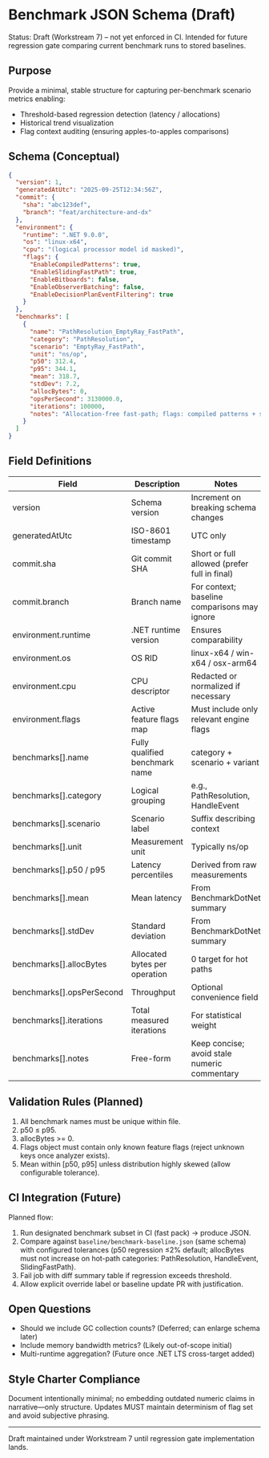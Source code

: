 # Benchmark JSON Schema (Draft)

Status: Draft (Workstream 7) – not yet enforced in CI. Intended for future regression gate comparing current benchmark runs to stored baselines.

## Purpose

Provide a minimal, stable structure for capturing per-benchmark scenario metrics enabling:

- Threshold-based regression detection (latency / allocations)
- Historical trend visualization
- Flag context auditing (ensuring apples-to-apples comparisons)

## Schema (Conceptual)

```json
{
  "version": 1,
  "generatedAtUtc": "2025-09-25T12:34:56Z",
  "commit": {
    "sha": "abc123def",
    "branch": "feat/architecture-and-dx"
  },
  "environment": {
    "runtime": ".NET 9.0.0",
    "os": "linux-x64",
    "cpu": "(logical processor model id masked)",
    "flags": {
      "EnableCompiledPatterns": true,
      "EnableSlidingFastPath": true,
      "EnableBitboards": false,
      "EnableObserverBatching": false,
      "EnableDecisionPlanEventFiltering": true
    }
  },
  "benchmarks": [
    {
      "name": "PathResolution_EmptyRay_FastPath",
      "category": "PathResolution",
      "scenario": "EmptyRay_FastPath",
      "unit": "ns/op",
      "p50": 312.4,
      "p95": 344.1,
      "mean": 318.7,
      "stdDev": 7.2,
      "allocBytes": 0,
      "opsPerSecond": 3130000.0,
      "iterations": 100000,
      "notes": "Allocation-free fast-path; flags: compiled patterns + sliding fast-path."
    }
  ]
}
```

## Field Definitions

| Field | Description | Notes |
|-------|-------------|-------|
| version | Schema version | Increment on breaking schema changes |
| generatedAtUtc | ISO-8601 timestamp | UTC only |
| commit.sha | Git commit SHA | Short or full allowed (prefer full in final) |
| commit.branch | Branch name | For context; baseline comparisons may ignore |
| environment.runtime | .NET runtime version | Ensures comparability |
| environment.os | OS RID | linux-x64 / win-x64 / osx-arm64 |
| environment.cpu | CPU descriptor | Redacted or normalized if necessary |
| environment.flags | Active feature flags map | Must include only relevant engine flags |
| benchmarks[].name | Fully qualified benchmark name | category + scenario + variant |
| benchmarks[].category | Logical grouping | e.g., PathResolution, HandleEvent |
| benchmarks[].scenario | Scenario label | Suffix describing context |
| benchmarks[].unit | Measurement unit | Typically ns/op |
| benchmarks[].p50 / p95 | Latency percentiles | Derived from raw measurements |
| benchmarks[].mean | Mean latency | From BenchmarkDotNet summary |
| benchmarks[].stdDev | Standard deviation | From BenchmarkDotNet summary |
| benchmarks[].allocBytes | Allocated bytes per operation | 0 target for hot paths |
| benchmarks[].opsPerSecond | Throughput | Optional convenience field |
| benchmarks[].iterations | Total measured iterations | For statistical weight |
| benchmarks[].notes | Free-form | Keep concise; avoid stale numeric commentary |

## Validation Rules (Planned)

1. All benchmark names must be unique within file.
2. p50 ≤ p95.
3. allocBytes >= 0.
4. Flags object must contain only known feature flags (reject unknown keys once analyzer exists).
5. Mean within [p50, p95] unless distribution highly skewed (allow configurable tolerance).

## CI Integration (Future)

Planned flow:

1. Run designated benchmark subset in CI (fast pack) → produce JSON.
2. Compare against `baseline/benchmark-baseline.json` (same schema) with configured tolerances (p50 regression ≤2% default; allocBytes must not increase on hot-path categories: PathResolution, HandleEvent, SlidingFastPath).
3. Fail job with diff summary table if regression exceeds threshold.
4. Allow explicit override label or baseline update PR with justification.

## Open Questions

- Should we include GC collection counts? (Deferred; can enlarge schema later)
- Include memory bandwidth metrics? (Likely out-of-scope initial)
- Multi-runtime aggregation? (Future once .NET LTS cross-target added)

## Style Charter Compliance

Document intentionally minimal; no embedding outdated numeric claims in narrative—only structure. Updates MUST maintain determinism of flag set and avoid subjective phrasing.

---
Draft maintained under Workstream 7 until regression gate implementation lands.

